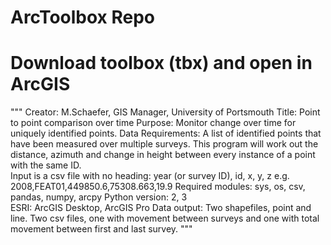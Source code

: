 # ArcToolbox Repo
# Download toolbox (tbx) and open in ArcGIS
""" 
Creator: M.Schaefer, GIS Manager, University of Portsmouth
Title: Point to point comparison over time
Purpose: Monitor change over time for uniquely identified points.
Data Requirements: A list of identified points that have been measured over 
    multiple surveys. This program will work out the distance, 
    azimuth and change in height between every instance of a point with
    the same ID.    
    Input is a csv file with no heading:
        year (or survey ID), id, x, y, z
            e.g. 2008,FEAT01,449850.6,75308.663,19.9
Required modules: sys, os, csv, pandas, numpy, arcpy
Python version: 2, 3       
ESRI: ArcGIS Desktop, ArcGIS Pro
Data output: Two shapefiles, point and line. Two csv files, one with movement 
    between surveys and one with total movement between first and last survey.
"""
